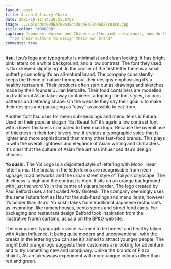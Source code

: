 ```yaml
---
layout: post
title: Asian Culinary Charm
date: 2021-10-11T14:29:55.876Z
image: ../uploads/00d6a700a45d439ae8e11d06025c83cd.jpg
title_color: "#080808"
caption: Japanese, Korean and Chinese influenced restaurants, how do they take
  from their culture to design their own brand?
comments: true
---
```

**Itsu.**  Itsu’s logo and typography is minimalist and clean looking. It has bright pink letters on a white background, and a low contrast. The font they used is flux skewed slightly right. In the corner of the first letter there is a small butterfly connoting it’s an all-natural brand. The company consistently keeps the theme of nature throughout their designs emphasising it’s a healthy restaurant. Their products often start out as drawings and sketches made by their founder Julian Metcalfe. Their food containers are modelled on traditional Asian takeaway containers, adopting the font styles, colours patterns and lettering shape. On the website they say their goal is to make their designs and packaging as “easy” as possible to eat from. 

Another font Itsu uses for menu sub-headings and menu items is Futura. Used on their popular slogan “Eat Beautiful” it’s again a low contrast font with a lower thickness compared to their main logo. Because the overall use of thickness in their font is very low, it creates a typographic voice that is lighter and more sophisticated than many other fast-food brands. This plays in with the overall lightness and elegance of Asian writing and characters. It's clear that the culture of Asian fine art has influenced Itsu’s design choices. 

**Yo sushi.** The Yo! Logo is a disjointed style of lettering with Mono linear letterforms. The breaks in the letterforms are recognisable from neon signage, road networks and the urban street style of Tokyo’s cityscape. The thickness is high and the contrast is high. It sits on an orange background with just the word Yo in the centre of square border. The logo created by Paul Belford uses a font called Aktiv Grotesk. The company seemingly uses the same Futura font as Itsu for the sub-headings and menu items, however it’s bolder than Itsu’s. Yo sushi takes from traditional Japanese restaurants as inspiration, like ramen houses, bento stores and street food carts. For packaging and restaurant design Belford took inspiration from the illustrative Noren curtains, as said on the BP&O website. 

The company’s typographic voice is aimed to be honest and healthy taken with Asian influence. It being quite modern and unconventional, with the breaks in the lettering you can see it’s aimed to attract younger people. The bright bold orange logo suggests their customers are looking for adventure and to try something new and unordinary. Unlike the brands of Pizza chain’s, Asian takeaways experiment with more unique colours other than red and green.